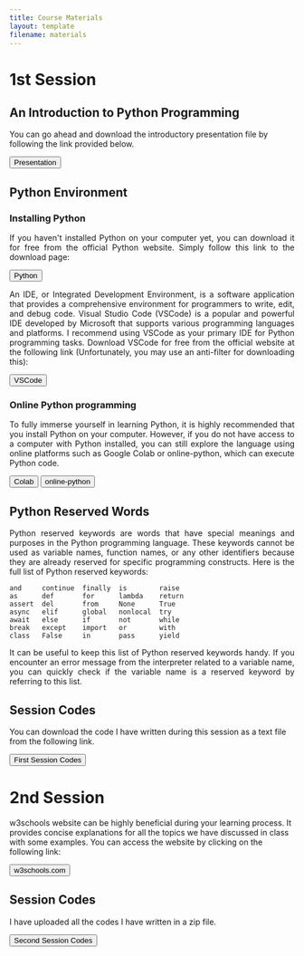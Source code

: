 ```yaml
---
title: Course Materials
layout: template
filename: materials
--- 
```


  
# 1st Session

## An Introduction to Python Programming

You can go ahead and download the introductory presentation file by following the link provided below.

<a href="https://drive.google.com/file/d/1_T3GfRbYpqVV8wFoTKopiM-fSGS-Ogk-/view?usp=sharing" target="_blank"><button>Presentation</button></a>


## Python Environment

### Installing Python

<p style='text-align: justify;'>
If you haven't installed Python on your computer yet, you can download it for free from the official Python website. Simply follow this link to the download page:
</p>

<a href="https://www.python.org/downloads/" target="_blank"><button>Python</button></a>

<p style='text-align: justify;'>
An IDE, or Integrated Development Environment, is a software application that provides a comprehensive environment for programmers to write, edit, and debug code. Visual Studio Code (VSCode) is a popular and powerful IDE developed by Microsoft that supports various programming languages and platforms. I recommend using VSCode as your primary IDE for Python programming tasks. Download VSCode for free from the official website at the following link (Unfortunately, you may use an anti-filter for downloading this):
</p>

<a href="https://code.visualstudio.com/download#" target="_blank"><button>VSCode</button></a>


### Online Python programming

<p style='text-align: justify;'>
To fully immerse yourself in learning Python, it is highly recommended that you install Python on your computer. However, if you do not have access to a computer with Python installed, you can still explore the language using online platforms such as Google Colab or online-python, which can execute Python code.
</p>

<a href="https://colab.research.google.com/notebooks/intro.ipynb" target="_blank"><button>Colab</button></a>    <a href="https://www.online-python.com/" target="_blank"><button>online-python</button></a>


## Python Reserved Words

<p style='text-align: justify;'>
Python reserved keywords are words that have special meanings and purposes in the Python programming language. These keywords cannot be used as variable names, function names, or any other identifiers because they are already reserved for specific programming constructs. Here is the full list of Python reserved keywords:
</p>

```
and     continue  finally  is        raise
as      def       for      lambda    return
assert  del       from     None      True
async   elif      global   nonlocal  try
await   else      if       not       while
break   except    import   or        with
class   False     in       pass      yield
```
<p style='text-align: justify;'>
It can be useful to keep this list of Python reserved keywords handy. If you encounter an error message from the interpreter related to a variable name, you can quickly check if the variable name is a reserved keyword by referring to this list.
</p>



## Session Codes

You can download the code I have written during this session as a text file from the following link.


<a href="https://drive.google.com/file/d/1_ip4KsTjXX27mTf9m8mV4rdW53HULLEo/view?usp=drive_link"><button>First Session Codes</button></a>


# 2nd Session

w3schools website can be highly beneficial during your learning process. It provides concise explanations for all the topics we have discussed in class with some examples. You can access the website by clicking on the following link:

<a href="https://www.w3schools.com/python/default.asp" target="_blank"><button>w3schools.com</button></a>


## Session Codes

I have uploaded all the codes I have written in a zip file.

<a href="https://drive.google.com/file/d/1_jaPCfyKpHwVW6TLfSlp9PTG6RNEHbOi/view?usp=drive_link"><button>Second Session Codes</button></a>

<!--

# 3rd Session

## Session Codes

All codes were uploaded as a zip file.

<a href="https://drive.google.com/file/d/1_WmhHWBLSGi_wWwwHn-ruxddEDR9lrdp/view?usp=drive_link" target="_blank"><button>Third Session Codes</button></a> 


# 4th Session

## Session Codes

All codes were uploaded as a zip file.

<a href="https://drive.google.com/file/d/1_XGW7vzUY_h3DbFGebAvBv2lHi59_Dwt/view?usp=drive_link" target="_blank"><button>Fourth Session Codes</button></a>


# 5th Session, Exercise

## Session Codes

All codes were uploaded as a zip file.

<a href="https://drive.google.com/file/d/1_XOIWo-rsur4W8Vr-s-AkZB-E-B3axr5/view?usp=drive_link" target="_blank"><button>Exercise Session Codes</button></a>

 
# 6th Session

## Session Codes

All codes were uploaded as a zip file.

<a href="https://drive.google.com/file/d/1_XbtaWdG72lyclOQBaUJEkDRLgQ94raA/view?usp=drive_link" target="_blank"><button>Sixth Session Codes</button></a> 


# 7th Session

## Session Codes

All codes were uploaded as a zip file.

<a href="https://drive.google.com/file/d/1_Y4OF349PpY0Ic3HsDi_RAweSynuv7Zj/view?usp=drive_link" target="_blank"><button>Seventh Session Codes</button></a>



# 8th Session

An example of input and output for the exercise mentioned in the class.

   example input:
   ```
   15
   alice@example.com
   bob@example.com
   alice@sample.net
   dave@demo.com
   eve@example.com
   frank@sample.net
   grace@demo.com
   bob@example.com
   alice@demo.com
   eve@sample.net
   frank@demo.com
   dave@example.com
   alice@example.com
   nancy@sample.net
   grace@sample.net
   ```

   example output:
   ```
   The highest number of emails is received from Alice, 
   which was 4 times, and the most repeated domain is example.com 
   with 6 received emails.
   ```
 


## Session Codes

All codes were uploaded as a zip file.

<a href="https://drive.google.com/file/d/1_Y4QNurtxodsRfuh-gEbv8JP7uwIA26W/view?usp=drive_link" target="_blank"><button>Eighth Session Codes</button></a>



# 9th Sessions

You can download the **word** dataset using the following link: 

<a href="https://drive.google.com/file/d/1_YvtQqg8oi-SC2kOtli__cZH6yAw6ZHd/view?usp=drive_link" target="_blank"><button>word.csv</button></a>


## Session Codes

All codes were uploaded as a zip file.

<a href="https://drive.google.com/file/d/1_ZLMp1aMaBjKaI_S7jOJER1jwphfdW4T/view?usp=drive_link" target="_blank"><button>Ninth Sessions Codes</button></a>

# 10, 11, and 12th Session

Some libraries are needed for the project we are covering during this session. Please install them on your Python using pip:

**pandas, numpy, matplotlib, seaborn, chembl_webresource_client, rdkit**

The following tables and codes will be generated during the session. They are available here in case you missed a part of the class:

<a href="https://drive.google.com/file/d/1_ZVO_Rjn0RnNe_uK8-8e8qBuHOZFQzpg/view?usp=drive_link" target="_blank"><button>Bioactivity Data</button></a>

-->
